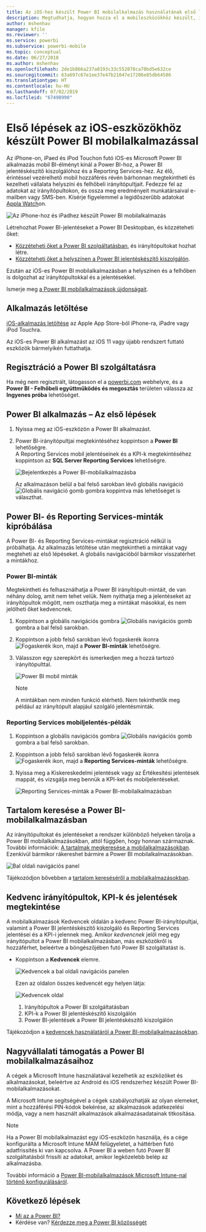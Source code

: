 ```yaml
---
title: Az iOS-hez készült Power BI mobilalkalmazás használatának első lépései
description: Megtudhatja, hogyan hozza el a mobileszközökhöz készült, iOS-es Microsoft Power BI-alkalmazás a Power BI-t az Ön zsebébe, a helyszíni és felhőbeli üzleti információkhoz való mobil hozzáféréssel együtt.
author: mshenhav
manager: kfile
ms.reviewer: ''
ms.service: powerbi
ms.subservice: powerbi-mobile
ms.topic: conceptual
ms.date: 06/27/2018
ms.author: mshenhav
ms.openlocfilehash: 2de1b866a237a0193c33c552078ca70bd5e632ce
ms.sourcegitcommit: 63a697c67e1ee37e47b21047e17206e85db64586
ms.translationtype: HT
ms.contentlocale: hu-HU
ms.lasthandoff: 07/02/2019
ms.locfileid: "67498990"
---
```

# <a name="get-started-with-the-power-bi-mobile-app-on-ios-devices"></a>Első lépések az iOS-eszközökhöz készült Power BI mobilalkalmazással
Az iPhone-on, iPaed és iPod Touchon futó iOS-es Microsoft Power BI alkalmazás mobil BI-élményt kínál a Power BI-hoz, a Power BI jelentéskészítő kiszolgálóhoz és a Reporting Services-hez. Az élő, érintéssel vezérelhető mobil hozzáférés révén bárhonnan megtekintheti és kezelheti vállalata helyszíni és felhőbeli irányítópultjait. Fedezze fel az adatokat az irányítópultokon, és ossza meg eredményeit munkatársaival e-mailben vagy SMS-ben. Kísérje figyelemmel a legidőszerűbb adatokat [Appla Watch](mobile-apple-watch.md)on.  

![Az iPhone-hoz és iPadhez készült Power BI mobilalkalmazás](./media/mobile-iphone-app-get-started/pbi_ipad_iphonedevices.png)

Létrehozhat Power BI-jelentéseket a Power BI Desktopban, és közzéteheti őket:

* [Közzéteheti őket a Power BI szolgáltatásban](../../service-get-started.md), és irányítópultokat hozhat létre.
* [Közzéteheti őket a helyszínen a Power BI jelentéskészítő kiszolgálón](../../report-server/quickstart-create-powerbi-report.md).

Ezután az iOS-es Power BI mobilalkalmazásban a helyszínen és a felhőben is dolgozhat az irányítópultokkal és a jelentésekkel.

Ismerje meg [a Power BI mobilalkalmazások újdonságait](mobile-whats-new-in-the-mobile-apps.md).

## <a name="download-the-app"></a>Alkalmazás letöltése
[iOS-alkalmazás letöltése](http://go.microsoft.com/fwlink/?LinkId=522062 "iOS-alkalmazás letöltése") az Apple App Store-ból iPhone-ra, iPadre vagy iPod Touchra.

Az iOS-es Power BI alkalmazást az iOS 11 vagy újabb rendszert futtató eszközök bármelyikén futtathatja. 

## <a name="sign-up-for-the-power-bi-service"></a>Regisztráció a Power BI szolgáltatásra
Ha még nem regisztrált, látogasson el a [powerbi.com](https://powerbi.microsoft.com/get-started/) webhelyre, és a **Power BI - Felhőbeli együttműködés és megosztás** területen válassza az **Ingyenes próba** lehetőséget.


## <a name="get-started-with-the-power-bi-app"></a>Power BI alkalmazás – Az első lépések
1. Nyissa meg az iOS-eszközön a Power BI alkalmazást.
2. Power BI-irányítópultjai megtekintéséhez koppintson a **Power BI** lehetőségre.  
   A Reporting Services mobil jelentéseinek és a KPI-k megtekintéséhez koppintson az **SQL Server Reporting Services** lehetőségre.
   
   ![Bejelentkezés a Power BI-mobilalkalmazásba](./media/mobile-iphone-app-get-started/power-bi-connect-to-login.png)
   
   Az alkalmazáson belül a bal felső sarokban lévő globális navigáció ![Globális navigáció gomb](./././media/mobile-iphone-app-get-started/power-bi-iphone-global-nav-button.png) gombra koppintva más lehetőséget is választhat. 

## <a name="try-the-power-bi-and-reporting-services-samples"></a>Power BI- és Reporting Services-minták kipróbálása
A Power BI- és Reporting Services-mintákat regisztráció nélkül is próbálhatja. Az alkalmazás letöltése után megtekintheti a mintákat vagy megteheti az első lépéseket. A globális navigációból bármikor visszatérhet a mintákhoz.

### <a name="power-bi-samples"></a>Power BI-minták
Megtekintheti és felhasználhatja a Power BI irányítópult-mintáit, de van néhány dolog, amit nem tehet velük. Nem nyithatja meg a jelentéseket az irányítópultok mögött, nem oszthatja meg a mintákat másokkal, és nem jelölheti őket kedvencnek.

1. Koppintson a globális navigációs gombra ![Globális navigációs gomb](./././media/mobile-iphone-app-get-started/power-bi-iphone-global-nav-button.png) gombra a bal felső sarokban.
2. Koppintson a jobb felső sarokban lévő fogaskerék ikonra ![Fogaskerék ikon](././media/mobile-iphone-app-get-started/power-bi-ios-gear-icon.png), majd a **Power BI-minták** lehetőségre.
3. Válasszon egy szerepkört és ismerkedjen meg a hozzá tartozó irányítópulttal.  
   
   ![Power BI mobil minták](./media/mobile-iphone-app-get-started/power-bi-iphone-powerbi-samples.png)
   
   > [!NOTE]
   > A mintákban nem minden funkció elérhető. Nem tekinthetők meg például az irányítópult alapjául szolgáló jelentésminták. 
   > 
   > 

### <a name="reporting-services-mobile-report-samples"></a>Reporting Services mobiljelentés-példák
1. Koppintson a globális navigációs gombra ![Globális navigációs gomb](./././media/mobile-iphone-app-get-started/power-bi-iphone-global-nav-button.png) gombra a bal felső sarokban.
2. Koppintson a jobb felső sarokban lévő fogaskerék ikonra ![Fogaskerék ikon](././media/mobile-iphone-app-get-started/power-bi-ios-gear-icon.png), majd a **Reporting Services-minták** lehetőségre.
3. Nyissa meg a Kiskereskedelmi jelentések vagy az Értékesítési jelentések mappát, és vizsgálja meg bennük a KPI-ket és mobiljelentéseket.
   
   ![Reporting Services-minták a Power BI-mobilalkalmazásban](./media/mobile-iphone-app-get-started/power-bi-reporting-services-samples.png)

## <a name="find-your-content-in-the-power-bi-mobile-apps"></a>Tartalom keresése a Power BI-mobilalkalmazásban
Az irányítópultokat és jelentéseket a rendszer különböző helyeken tárolja a Power BI mobilalkalmazásokban, attól függően, hogy honnan származnak. További információk: [A tartalmak megkeresése a mobilalkalmazásokban](mobile-apps-quickstart-view-dashboard-report.md). Ezenkívül bármikor rákereshet bármire a Power BI mobilalkalmazásokban. 

![Bal oldali navigációs panel](./media/mobile-iphone-app-get-started/power-bi-iphone-left-nav.png)

Tájékozódjon bővebben a [tartalom kereséséről a mobilalkalmazásokban](mobile-apps-quickstart-view-dashboard-report.md).

## <a name="view-your-favorite-dashboards-kpis-and-reports"></a>Kedvenc irányítópultok, KPI-k és jelentések megtekintése
A mobilalkalmazások Kedvencek oldalán a kedvenc Power BI-irányítópultjai, valamint a Power BI jelentéskészítő kiszolgáló és Reporting Services jelentései és a KPI-i jelennek meg. Amikor *kedvencnek* jelöl meg egy irányítópultot a Power BI mobilalkalmazásban, más eszközökről is hozzáférhet, beleértve a böngészőjében futó Power BI szolgáltatást is. 

* Koppintson a **Kedvencek** elemre.
  
   ![Kedvencek a bal oldali navigációs panelen](./media/mobile-iphone-app-get-started/power-bi-iphone-favorites-nav.png)
  
   Ezen az oldalon összes kedvencét egy helyen látja:
  
   ![Kedvencek oldal](./media/mobile-iphone-app-get-started/power-bi-iphone-faves-report-server-number-callouts.png)
  
  1. Irányítópultok a Power BI szolgáltatásban
  2. KPI-k a Power BI jelentéskészítő kiszolgálón
  3. Power BI-jelentések a Power BI jelentéskészítő kiszolgálón

Tájékozódjon a [kedvencek használatáról a Power BI-mobilalkalmazásokban](mobile-apps-favorites.md).

## <a name="enterprise-support-for-the-power-bi-mobile-apps"></a>Nagyvállalati támogatás a Power BI mobilalkalmazásaihoz
A cégek a Microsoft Intune használatával kezelhetik az eszközöket és alkalmazásokat, beleértve az Android és iOS rendszerhez készült Power BI-mobilalkalmazásokat.

A Microsoft Intune segítségével a cégek szabályozhatják az olyan elemeket, mint a hozzáférési PIN-kódok bekérése, az alkalmazások adatkezelési módja, vagy a nem használt alkalmazások alkalmazásadatainak titkosítása.

> [!NOTE]
> Ha a Power BI mobilalkalmazást egy iOS-eszközön használja, és a cége konfigurálta a Microsoft Intune MAM felügyeletet, a háttérben futó adatfrissítés ki van kapcsolva. A Power BI a weben futó Power BI szolgáltatásból frissíti az adatokat, amikor legközelebb belép az alkalmazásba.
> 

További információ a [Power BI-mobilalkalmazások Microsoft Intune-nal történő konfigurálásáról](../../service-admin-mobile-intune.md). 

## <a name="next-steps"></a>Következő lépések

* [Mi az a Power BI?](../../power-bi-overview.md)
* Kérdése van? [Kérdezze meg a Power BI közösségét](http://community.powerbi.com/)


